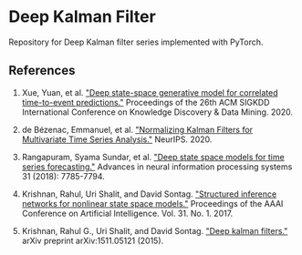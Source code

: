 # Deep Kalman Filter

Repository for Deep Kalman filter series implemented with PyTorch.

## References

1. Xue, Yuan, et al. ["Deep state-space generative model for correlated time-to-event predictions."](https://dl.acm.org/doi/pdf/10.1145/3394486.3403206) Proceedings of the 26th ACM SIGKDD International Conference on Knowledge Discovery & Data Mining. 2020.

1. de Bézenac, Emmanuel, et al. ["Normalizing Kalman Filters for Multivariate Time Series Analysis."](https://assets.amazon.science/ea/0c/88b7bdd54eae8c08983fa4cc3e06/normalizing-kalman-filters-for-multivariate-time-series-analysis.pdf) NeurIPS. 2020.

1. Rangapuram, Syama Sundar, et al. ["Deep state space models for time series forecasting."](https://proceedings.neurips.cc/paper/8004-deep-state-space-models-for-time-series-forecasting.pdf) Advances in neural information processing systems 31 (2018): 7785-7794.

1. Krishnan, Rahul, Uri Shalit, and David Sontag. ["Structured inference networks for nonlinear state space models."](https://ojs.aaai.org/index.php/AAAI/article/download/10779/10638) Proceedings of the AAAI Conference on Artificial Intelligence. Vol. 31. No. 1. 2017.

1. Krishnan, Rahul G., Uri Shalit, and David Sontag. ["Deep kalman filters."](https://arxiv.org/pdf/1511.05121) arXiv preprint arXiv:1511.05121 (2015).